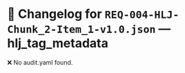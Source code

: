 # 📝 Changelog for `REQ-004-HLJ-Chunk_2-Item_1-v1.0.json` — **hlj_tag_metadata**

❌ No audit.yaml found.
